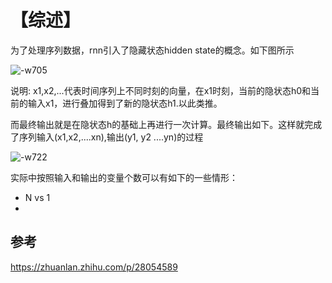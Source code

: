 # 【综述】

为了处理序列数据，rnn引入了隐藏状态hidden state的概念。如下图所示

![-w705](../../../Draft/media/15837577303219/15837580278747.jpg)

说明: x1,x2,...代表时间序列上不同时刻的向量，在x1时刻，当前的隐状态h0和当前的输入x1，进行叠加得到了新的隐状态h1.以此类推。

而最终输出就是在隐状态h的基础上再进行一次计算。最终输出如下。这样就完成了序列输入(x1,x2,....xn),输出(y1, y2 ....yn)的过程

![-w722](../../../Draft/media/15837577303219/15837582220421.jpg)

实际中按照输入和输出的变量个数可以有如下的一些情形：

* N vs 1
* 




## 参考
https://zhuanlan.zhihu.com/p/28054589